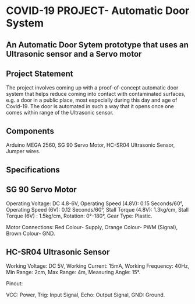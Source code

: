 # COVID-19 PROJECT- Automatic Door System
 
 ## An Automatic Door Sytem prototype that uses an Ultrasonic sensor and a Servo motor

## Project Statement

The project involves coming up with a proof-of-concept automatic door system that helps reduce coming into contact with contaminated surfaces, e.g. a door in a public place, 
most especially during this day and age of Covid-19.
The door is automated in such a way that it opens once one comes within range of the Ultrasonic sensor.

## Components

Arduino MEGA 2560, SG 90 Servo Motor, HC-SR04 Ultrasonic Sensor, Jumper wires.

## Specifications

## SG 90 Servo Motor

Operating Voltage: DC 4.8-6V,
Operating Speed (4.8V): 0.15 Seconds/60°,
Operating Speed (6V): 0.12 Seconds/60°,
Stall Torque (4.8V): 1.3kg/cm,
Stall Torque (6V) : 1.5kg/cm,
Rotation: 0°-180°,
Gear Type: Plastic.

Motor Connections:
Red Colour- Supply,
Orange Colour- PWM (Signal),
Brown Colour- GND.

## HC-SR04 Ultrasonic Sensor

Working Voltage: DC 5V,
Working Current: 15mA,
Working Frequency: 40Hz,
Min Range: 2cm,
Max Range: 4m,
Measuring Angle: 15°.

Pinout:

VCC: Power,
Trig: Input Signal,
Echo: Output Signal,
GND: Ground.







